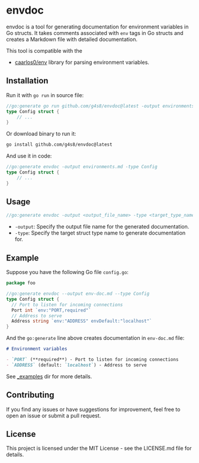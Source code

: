 # envdoc

envdoc is a tool for generating documentation for environment variables in Go structs.
It takes comments associated with `env` tags in Go structs and creates a Markdown file with detailed documentation.

This tool is compatible with the
- [caarlos0/env](https://github.com/caarlos0/env) library for parsing environment variables.

## Installation

Run it with `go run` in source file:
```go
//go:generate go run github.com/g4s8/envdoc@latest -output environments.md -type Config
type Config struct {
    // ...
}
```

Or download binary to run it:
```bash
go install github.com/g4s8/envdoc@latest
```

And use it in code:

```go
//go:generate envdoc -output environments.md -type Config
type Config struct {
    // ...
}
```

## Usage

```go
//go:generate envdoc -output <output_file_name> -type <target_type_name> 
```

 * `-output`: Specify the output file name for the generated documentation.
 * `-type`: Specify the target struct type name to generate documentation for.

## Example

Suppose you have the following Go file `config.go`:

```go
package foo

//go:generate envdoc --output env-doc.md --type Config
type Config struct {
  // Port to listen for incoming connections
  Port int `env:"PORT,required"`
  // Address to serve
  Address string `env:"ADDRESS" envDefault:"localhost"`
}
```

And the `go:generate` line above creates documentation in `env-doc.md` file:

```md
# Environment variables

- `PORT` (**required**) - Port to listen for incoming connections
- `ADDRESS` (default: `localhost`) - Address to serve
```

See [_examples](/_examples/) dir for more details.

## Contributing

If you find any issues or have suggestions for improvement, feel free to open an issue or submit a pull request.

## License

This project is licensed under the MIT License - see the LICENSE.md file for details.
